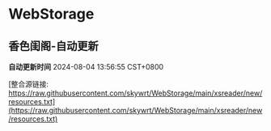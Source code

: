 # WebStorage

## 香色闺阁-自动更新

**自动更新时间** 2024-08-04 13:56:55 CST+0800

[整合源链接: https://raw.githubusercontent.com/skywrt/WebStorage/main/xsreader/new/resources.txt](https://raw.githubusercontent.com/skywrt/WebStorage/main/xsreader/new/resources.txt)
